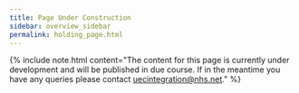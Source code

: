 ```yaml
---
title: Page Under Construction
sidebar: overview_sidebar
permalink: holding_page.html
---
```


{% include note.html content="The content for this page is currently under development and will be published in due course. If in the meantime you have any queries please contact uecintegration@nhs.net." %}
